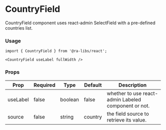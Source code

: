# CountryField

CountryField component uses react-admin SelectField with a pre-defined countries list.

### Usage

```tsx
import { CountryField } from '@ra-libs/react';

<CountryField useLabel fullWidth />
```

### Props

| Prop            | Required | Type    | Default | Description                                                                                                                                                                                                        |
| --------------- | -------- | ------- | ------- | ------------------------------------------------------------------------------------------------------------------------------------------------------------------------------------------------------------------ |
| useLabel        | false    | boolean | false   | whether to use react-admin Labeled component or not.                                                                                                                                                               |
| source        | false    | string | country   | the field source to retrieve its value.


